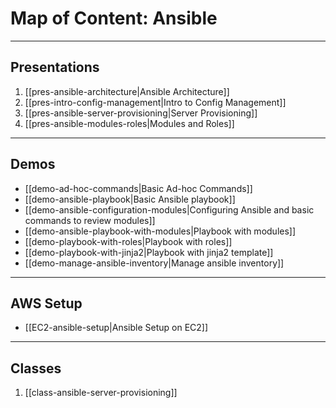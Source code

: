 
# Map of Content: Ansible
---
## Presentations
1. [[pres-ansible-architecture|Ansible Architecture]]
2. [[pres-intro-config-management|Intro to Config Management]]
3. [[pres-ansible-server-provisioning|Server Provisioning]]
4. [[pres-ansible-modules-roles|Modules and Roles]] 
---
## Demos
- [[demo-ad-hoc-commands|Basic Ad-hoc Commands]]
- [[demo-ansible-playbook|Basic Ansible playbook]]
- [[demo-ansible-configuration-modules|Configuring Ansible and basic commands to review modules]]
- [[demo-ansible-playbook-with-modules|Playbook with modules]]
- [[demo-playbook-with-roles|Playbook with roles]]
- [[demo-playbook-with-jinja2|Playbook with jinja2 template]]
- [[demo-manage-ansible-inventory|Manage ansible inventory]]
---
## AWS Setup
- [[EC2-ansible-setup|Ansible Setup on EC2]]
---
## Classes
1. [[class-ansible-server-provisioning]]